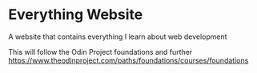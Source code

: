 # Everything Website
A website that contains everything I learn about web development

This will follow the Odin Project foundations and further
https://www.theodinproject.com/paths/foundations/courses/foundations